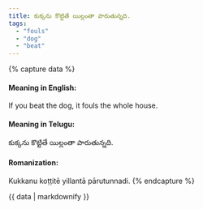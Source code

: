 ```yaml
---
title: కుక్కను కొట్టితే యిల్లంతా పారుతున్నది.
tags:
  - "fouls"
  - "dog"
  - "beat"
---
```


{% capture data %}
#### Meaning in English:
If you beat the dog, it fouls the whole house.

#### Meaning in Telugu:
కుక్కను కొట్టితే యిల్లంతా పారుతున్నది.

#### Romanization:
Kukkanu koṭṭitē yillantā pārutunnadi.
{% endcapture %}

{{ data | markdownify }}

